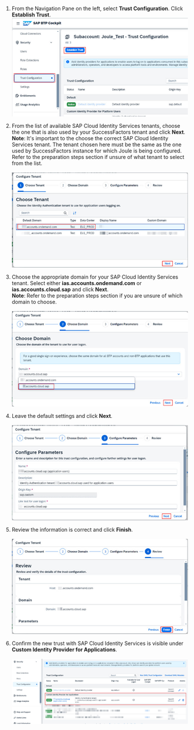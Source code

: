 1. From the Navigation Pane on the left, select **Trust Configuration**.  Click **Establish Trust**.</br>
![create_trust](1.jpg)

2. From the list of available SAP Cloud Identity Services tenants, choose the one that is also used by your SuccessFactors tenant and click **Next**.      
**Note**: It's important to the choose the correct SAP Cloud Identity Services tenant.  The tenant chosen here must be the same as the one used by SuccessFactors instance for which Joule is being configured.  Refer to the preparation steps section if unsure of what tenant to select from the list.</br>      
![create_trust](2.jpg)   

3. Choose the appropriate domain for your SAP Cloud Identity Services tenant.  Select either **ias.accounts.ondemand.com** or **ias.accounts.cloud.sap** and click **Next**.            
**Note**: Refer to the preparation steps section if you are unsure of which domain to choose.</br>           
![create_trust](3.jpg)       

4. Leave the default settings and click **Next**.</br>        
![create_trust](4.jpg)

5. Review the information is correct and click **Finish**.</br>                                                       
![create_trust](5.jpg)

6. Confirm the new trust with SAP Cloud Identity Services is visible under **Custom Identity Provider for Applications**.</br>                                     
![create_trust](6.jpg)

